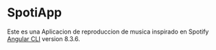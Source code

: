 # SpotiApp

Este es una Aplicacion de reproduccion de musica inspirado en Spotify [Angular CLI](https://github.com/angular/angular-cli) version 8.3.6.
